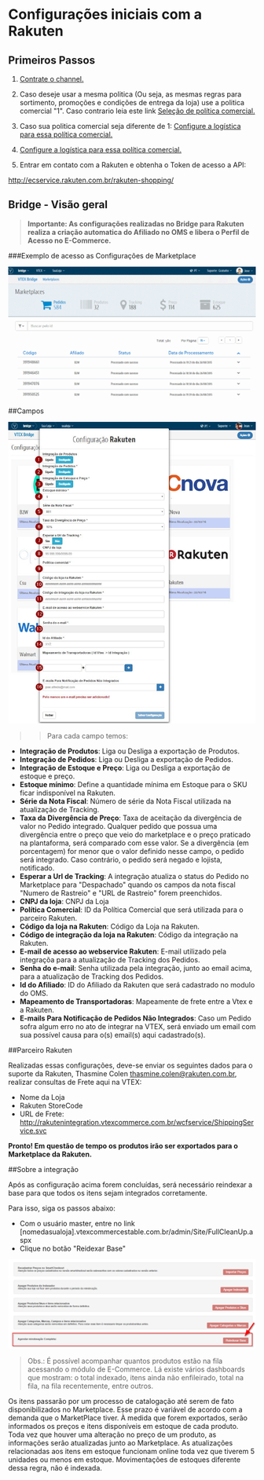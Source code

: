 # Configurações iniciais com a Rakuten

## Primeiros Passos

1. [Contrate o channel.](http://help.vtex.com/hc/pt-br/articles/213517308-Channel)

2. Caso deseje usar a mesma politica (Ou seja, as mesmas regras para sortimento, promoções e condições de entrega da loja) use a politica comercial "1".
Caso contrario leia este link [Seleção de política comercial.](http://help.vtex.com/hc/pt-br/articles/214166227)

3. Caso sua politica comercial seja diferente de 1: [Configure a logística para essa política comercial.](http://help.vtex.com/hc/pt-br/articles/214166667-Atualiza%C3%A7%C3%A3o-de-estoque)

4. [Configure a logística para essa política comercial.](http://help.vtex.com/hc/pt-br/articles/214166667-Atualiza%C3%A7%C3%A3o-de-estoque)

5. Entrar em contato com a Rakuten e obtenha o Token de acesso a API:

http://ecservice.rakuten.com.br/rakuten-shopping/

## Bridge - Visão geral

>**Importante: As configurações realizadas no Bridge para Rakuten realiza a criação automatica do Afiliado no OMS e libera o Perfil de Acesso no E-Commerce.**

###Exemplo de acesso as Configurações de Marketplace

![Config RKT](V_newconfig_rkt.gif)

##Campos

![Campos B2W](rakuten.png)

>>Para cada campo temos:

* **Integração de Produtos**: Liga ou Desliga a exportação de Produtos.
* **Integração de Pedidos**: Liga ou Desliga a exportação de Pedidos.
* **Integração de Estoque e Preço**: Liga ou Desliga a exportação de estoque e preço.
* **Estoque mínimo**: Define a quantidade mínima em Estoque para o SKU ficar indisponível na Rakuten.
* **Série da Nota Fiscal**: Número de série da Nota Fiscal utilizada na atualização de Tracking.
* **Taxa da Divergência de Preço**: Taxa de aceitação da divergência de valor no Pedido integrado.
 Qualquer pedido que possua uma divergência entre o preço que veio do marketplace e o preço praticado na plantaforma, será comparado com esse valor. Se a divergência (em porcentagem) for menor que o valor definido nesse campo, o pedido será integrado. Caso contrário, o pedido será negado e lojista, notificado.
* **Esperar a Url de Tracking**: A integração atualiza o status do Pedido no Marketplace para "Despachado" quando os campos da nota fiscal "Numero de Rastreio" e "URL de Rastreio" forem preenchidos.
* **CNPJ da loja**: CNPJ da Loja
* **Política Comercial**: ID da Política Comercial que será utilizada para o parceiro Rakuten.
* **Código da loja na Rakuten**: Código da Loja na Rakuten.
* **Código de integração da loja na Rakuten**: Código da integração na Rakuten.
* **E-mail de acesso ao webservice Rakuten**: E-mail utilizado pela integraçõa para a atualização de Tracking dos Pedidos.
* **Senha do e-mail**: Senha utilizada pela integração, junto ao email acima, para a atualização de Tracking dos Pedidos.
* **Id do Afiliado**: ID do Afiliado da Rakuten que será cadastrado no modulo do OMS.
* **Mapeamento de Transportadoras**: Mapeamente de frete entre a Vtex e a Rakuten.
* **E-mails Para Notificação de Pedidos Não Integrados**: Caso um Pedido sofra algum erro no ato de integrar na VTEX, será enviado um email com sua possível causa para o(s) email(s) aqui cadastrado(s).

##Parceiro Rakuten

Realizadas essas configurações, deve-se enviar os seguintes dados para o suporte da Rakuten, Thasmine Colen <thasmine.colen@rakuten.com.br>, realizar consultas de Frete aqui na VTEX:

* Nome da Loja
* Rakuten StoreCode
* URL de Frete: http://rakutenintegration.vtexcommerce.com.br/wcfservice/ShippingService.svc

**Pronto! Em questão de tempo os produtos irão ser exportados para o Marketplace da Rakuten.**

##Sobre a integração

Após as configuração acima forem concluídas, será necessário reindexar a base para que todos os itens sejam integrados corretamente.

Para isso, siga os passos abaixo:

* Com o usuário master, entre no link [nomedasualoja].vtexcommercestable.com.br/admin/Site/FullCleanUp.aspx
* Clique no botão "Reidexar Base"


![Campos Cnova](reindexacao.png)

> Obs.: É possível acompanhar quantos produtos estão na fila acessando o módulo de E-Commerce. Lá existe vários dashboards que mostram: o total indexado, itens ainda não enfileirado, total na fila, na fila recentemente, entre outros.


Os itens passarão por um processo de catalogação até serem de fato disponibilizados no Marketplace. Esse prazo é variável de acordo com a demanda que o MarketPlace tiver. À medida que forem exportados, serão informados os preços e itens disponíveis em estoque de cada produto. Toda vez que houver uma alteração no preço de um produto, as informações serão atualizadas junto ao Marketplace. As atualizações relacionadas aos itens em estoque funcionam online toda vez que tiverem 5 unidades ou menos em estoque. Movimentações de estoques diferente dessa regra, não é indexada.
